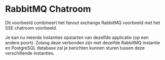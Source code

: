 # RabbitMQ Chatroom

Dit voorbeeld combineert het fanout exchange RabbitMQ voorbeeld met het SSE chatroom voorbeeld.

Je kan nu meerde instanties opstarten van dezelfde applicatie (op een andere poort). Zolang
deze verbonden zijn met dezelfde RabbitMQ instantie en PostgreSQL database zal je berichten
kunnen sturen tussen deze verschillende instanties.